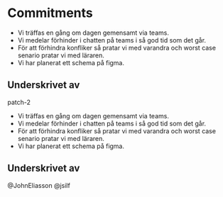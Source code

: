 # Commitments

- Vi träffas en gång om dagen gemensamt via teams.
- Vi medelar förhinder i chatten på teams i så god tid som det går.
- För att förhindra konfliker så pratar vi med varandra och worst case senario pratar vi med läraren.
- Vi har planerat ett schema på figma.

## Underskrivet av

 patch-2
  -  Vi träffas en gång om dagen gemensamt via teams.
  -  Vi medelar förhinder i chatten på teams i så god tid som det går.
  -  För att förhindra konfliker så pratar vi med varandra och worst case senario pratar vi med läraren.
  -  Vi har planerat ett schema på figma.


   ## Underskrivet av
   @JohnEliasson
   @jsilf

